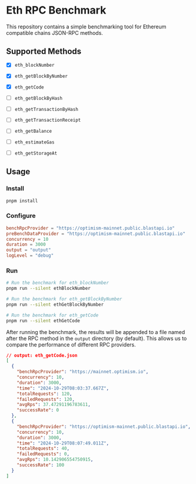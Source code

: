 # Eth RPC Benchmark

This repository contains a simple benchmarking tool for Ethereum compatible chains JSON-RPC methods. 

## Supported Methods

- [x] `eth_blockNumber`
- [x] `eth_getBlockByNumber`
- [x] `eth_getCode`
- [ ] `eth_getBlockByHash`
- [ ] `eth_getTransactionByHash`
- [ ] `eth_getTransactionReceipt`
- [ ] `eth_getBalance`
- [ ] `eth_estimateGas`
- [ ] `eth_getStorageAt`


## Usage

### Install

```sh
pnpm install
```

### Configure

```toml
benchRpcProvider = "https://optimism-mainnet.public.blastapi.io"
preBenchDataProvider = "https://optimism-mainnet.public.blastapi.io"
concurrency = 10
duration = 3000
output = "output"
logLevel = "debug"
```

### Run

```sh
# Run the benchmark for eth_blockNumber
pnpm run --silent ethBlockNumber

# Run the benchmark for eth_getBlockByNumber
pnpm run --silent ethGetBlockByNumber

# Run the benchmark for eth_getCode
pnpm run --silent ethGetCode
```

After running the benchmark, the results will be appended to a file named after the RPC method in the `output` directory (by default). This allows us to compare the performance of different RPC providers. 

```json
// output: eth_getCode.json
[
  {
    "benchRpcProvider": "https://mainnet.optimism.io",
    "concurrency": 10,
    "duration": 3000,
    "time": "2024-10-29T08:03:37.667Z",
    "totalRequests": 120,
    "failedRequests": 120,
    "avgRps": 37.47291196783611,
    "successRate": 0
  },
  {
    "benchRpcProvider": "https://optimism-mainnet.public.blastapi.io",
    "concurrency": 10,
    "duration": 3000,
    "time": "2024-10-29T08:07:49.011Z",
    "totalRequests": 40,
    "failedRequests": 0,
    "avgRps": 10.142906554750915,
    "successRate": 100
  }
]
```
